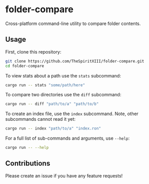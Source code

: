 # folder-compare

Cross-platform command-line utility to compare folder contents.

## Usage

First, clone this repository:

```bash
git clone https://github.com/TheSpiritXIII/folder-compare.git
cd folder-compare
```

To view stats about a path use the `stats` subcommand:

```bash
cargo run -- stats "some/path/here"
```

To compare two directories use the `diff` subcommand:

```bash
cargo run -- diff "path/to/a" "path/to/b"
```

To create an index file, use the `index` subcommand. Note, other subcommands cannot read it yet:

```bash
cargo run -- index "path/to/a" "index.ron"
```

For a full list of sub-commands and arguments, use `--help`:

```bash
cargo run -- --help
```

## Contributions

Please create an issue if you have any feature requests!
